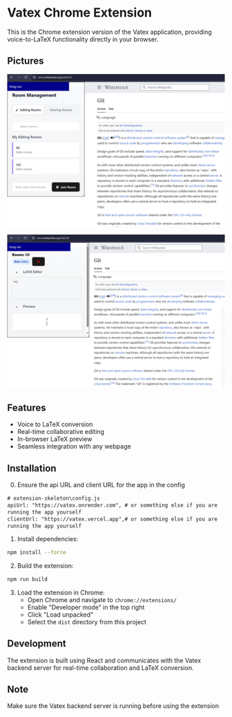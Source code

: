 # Vatex Chrome Extension

This is the Chrome extension version of the Vatex application, providing voice-to-LaTeX functionality directly in your browser.

## Pictures

![1757372465917](image/README/1757372465917.png)

![1757372605124](image/README/1757372605124.png)

## Features

- Voice to LaTeX conversion
- Real-time collaborative editing
- In-browser LaTeX preview
- Seamless integration with any webpage

## Installation

0. Ensure the api URL and client URL for the app in the config

```
# extension-skeleton\config.js
apiUrl: "https://vatex.onrender.com", # or something else if you are running the app yourself
clientUrl: "https://vatex.vercel.app",# or something else if you are running the app yourself
```

1. Install dependencies:

```bash
npm install --force
```

2. Build the extension:

```bash
npm run build
```

3. Load the extension in Chrome:
   - Open Chrome and navigate to `chrome://extensions/`
   - Enable "Developer mode" in the top right
   - Click "Load unpacked"
   - Select the `dist` directory from this project

## Development

The extension is built using React and communicates with the Vatex backend server for real-time collaboration and LaTeX conversion.

## Note

Make sure the Vatex backend server is running before using the extension
